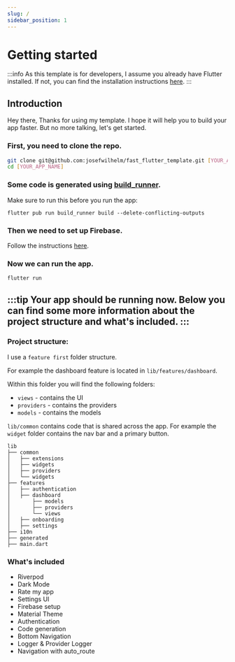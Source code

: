 ```yaml
---
slug: /
sidebar_position: 1
---
```


# Getting started

:::info
As this template is for developers, I assume you already have Flutter installed. If not, you can find the installation instructions [here](https://flutter.dev/docs/get-started/install).
:::

## Introduction

Hey there,
Thanks for using my template. I hope it will help you to build your app faster. But no more talking, let's get started.

### First, you need to clone the repo. 

```bash
git clone git@github.com:josefwilhelm/fast_flutter_template.git [YOUR_APP_NAME]
cd [YOUR_APP_NAME]
```

### Some code is generated using [build_runner](https://pub.dev/packages/build_runner).

Make sure to run this before you run the app:

    flutter pub run build_runner build --delete-conflicting-outputs

### Then we need to set up Firebase. 

Follow the instructions [here](/firebase/firebase-setup).

### Now we can run the app. 

```bash
flutter run
```

:::tip
Your app should be running now. Below you can find some more information about the project structure and what's included.
:::
---

### Project structure:

    
I use a `feature first` folder structure. 

For example the dashboard feature is located in `lib/features/dashboard`.

Within this folder you will find the following folders:

- `views` - contains the UI
- `providers` - contains the providers
- `models` - contains the models

`lib/common` contains code that is shared across the app. For example the `widget` folder contains the nav bar and a primary button. 

```
lib
├── common
│   ├── extensions
│   ├── widgets
│   ├── providers
│   └── widgets
├── features       
│   ├── authentication
│   ├── dashboard
│       ├── models
│       ├── providers
│       └── views
│   ├── onboarding
│   ├── settings
├── i10n
├── generated
├── main.dart
```




### What's included

- Riverpod
- Dark Mode
- Rate my app
- Settings UI
- Firebase setup
- Material Theme
- Authentication
- Code generation
- Bottom Navigation
- Logger & Provider Logger
- Navigation with auto_route

